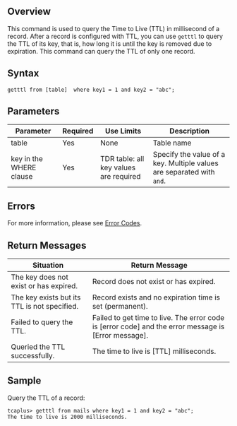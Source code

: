 ## Overview
This command is used to query the Time to Live (TTL) in millisecond of a record. After a record is configured with TTL, you can use `getttl` to query the TTL of its key, that is, how long it is until the key is removed due to expiration. This command can query the TTL of only one record.

## Syntax
```
getttl from [table]  where key1 = 1 and key2 = "abc";
```

## Parameters

| Parameter             | Required | Use Limits                     | Description                            |
| ---------------- | -------- | ---------------------------- | ------------------------------- |
| table            | Yes       | None                           | Table name                            |
| key in the WHERE clause | Yes       | TDR table: all key values are required | Specify the value of a key. Multiple values are separated with `and`. |

## Errors
For more information, please see [Error Codes](https://intl.cloud.tencent.com/document/product/1016/38791).

## Return Messages

| Situation                                 | Return Message                                                     |
| ---------------------------------------- | ------------------------------------------------------------ |
| The key does not exist or has expired.                     | Record does not exist or has expired\.                       |
| The key exists but its TTL is not specified. | Record exists and no expiration time is set \(permanent\)\.  |
| Failed to query the TTL.                                 | Failed to get time to live\. The error code is \[error code\] and the error message is \[Error message\]\. |
| Queried the TTL successfully.                                 | The time to live is \[TTL\] milliseconds\.                   |


## Sample
Query the TTL of a record:
```
tcaplus> getttl from mails where key1 = 1 and key2 = "abc";
The time to live is 2000 milliseconds.
```
